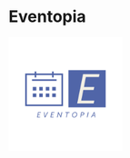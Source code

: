 # Eventopia

<img src="/frontend/assets/images/logo.png" alt="eventopia-logo" style="width:200px;"/>
